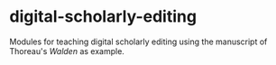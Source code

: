 # digital-scholarly-editing
Modules for teaching digital scholarly editing using the manuscript of Thoreau's *Walden* as example.
